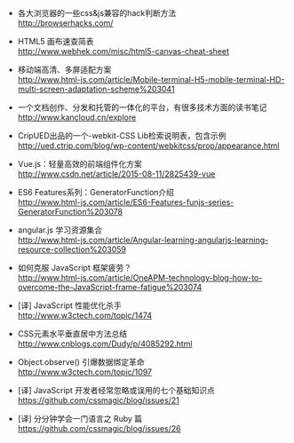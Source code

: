 
*  各大浏览器的一些css&js兼容的hack判断方法  
http://browserhacks.com/

*  HTML5 画布速查简表  
http://www.webhek.com/misc/html5-canvas-cheat-sheet

*  移动端高清、多屏适配方案  
http://www.html-js.com/article/Mobile-terminal-H5-mobile-terminal-HD-multi-screen-adaptation-scheme%203041

*  一个文档创作、分发和托管的一体化的平台，有很多技术方面的读书笔记  
http://www.kancloud.cn/explore

*  CripUED出品的一个-webkit-CSS Lib检索说明表，包含示例  
http://ued.ctrip.com/blog/wp-content/webkitcss/prop/appearance.html

*  Vue.js：轻量高效的前端组件化方案  
http://www.csdn.net/article/2015-08-11/2825439-vue

*  ES6 Features系列：GeneratorFunction介绍  
http://www.html-js.com/article/ES6-Features-funjs-series-GeneratorFunction%203078

*  angular.js 学习资源集合  
http://www.html-js.com/article/Angular-learning-angularjs-learning-resource-collection%203059

*  如何克服 JavaScript 框架疲劳？  
http://www.html-js.com/article/OneAPM-technology-blog-how-to-overcome-the-JavaScript-frame-fatigue%203074

*  [译] JavaScript 性能优化杀手  
http://www.w3ctech.com/topic/1474

*  CSS元素水平垂直居中方法总结  
http://www.cnblogs.com/Dudy/p/4085292.html

*  Object.observe() 引爆数据绑定革命  
http://www.w3ctech.com/topic/1097

*  [译] JavaScript 开发者经常忽略或误用的七个基础知识点  
https://github.com/cssmagic/blog/issues/21

*  [译] 分分钟学会一门语言之 Ruby 篇  
https://github.com/cssmagic/blog/issues/26
